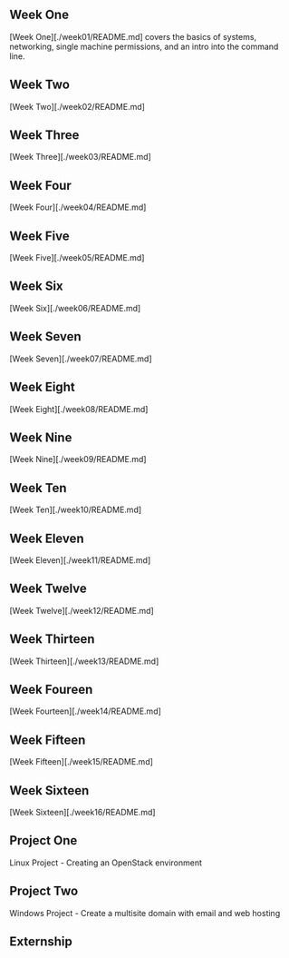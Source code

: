 ## Week One ##

[Week One][./week01/README.md] covers the basics of systems, networking, single machine permissions, and an intro into the command line.

## Week Two ##

[Week Two][./week02/README.md]

## Week Three ##

[Week Three][./week03/README.md]

## Week Four ##

[Week Four][./week04/README.md]

## Week Five ##

[Week Five][./week05/README.md]

## Week Six ##

[Week Six][./week06/README.md]

## Week Seven ##

[Week Seven][./week07/README.md]

## Week Eight ##

[Week Eight][./week08/README.md]

## Week Nine ##

[Week Nine][./week09/README.md]

## Week Ten ##

[Week Ten][./week10/README.md]

## Week Eleven ##

[Week Eleven][./week11/README.md]

## Week Twelve ##

[Week Twelve][./week12/README.md]

## Week Thirteen ##

[Week Thirteen][./week13/README.md]

## Week Foureen ##

[Week Fourteen][./week14/README.md]

## Week Fifteen ##

[Week Fifteen][./week15/README.md]

## Week Sixteen ##

[Week Sixteen][./week16/README.md]

## Project One ##

Linux Project - Creating an OpenStack environment

## Project Two ##

Windows Project - Create a multisite domain with email and web hosting

## Externship ##

